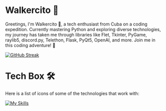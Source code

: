 # Walkercito 👋

Greetings, I'm Walkercito 🍉, a tech enthusiast from Cuba on a coding expedition. Currently mastering Python and exploring diverse technologies, my journey has taken me through libraries like Flet, Tkinter, PyGame, raylib5, discord.py, Telethon, Flask, PyQt5, OpenAI, and more. Join me in this coding adventure! 🚀

 
<a href="https://git.io/streak-stats"><img src="https://streak-stats.demolab.com?user=Walkercito&theme=cobalt&date_format=j%20M%5B%20Y%5D" alt="GitHub Streak" /></a>

 
# Tech Box 🛠️
Here is a list of icons of some of the technologies that work with:
 
[![My Skills](https://skillicons.dev/icons?i=vscode,blender,godot,cpp,py,cloudflare,discord,bots,replit,firebase,flask)](https://skillicons.dev)
